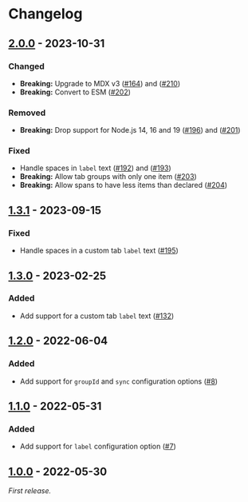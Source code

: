 # Changelog

## [2.0.0] - 2023-10-31

### Changed

- **Breaking:** Upgrade to MDX v3 ([#164](https://github.com/mrazauskas/docusaurus-remark-plugin-tab-blocks/pull/164)) and ([#210](https://github.com/mrazauskas/docusaurus-remark-plugin-tab-blocks/pull/210))
- **Breaking:** Convert to ESM ([#202](https://github.com/mrazauskas/docusaurus-remark-plugin-tab-blocks/pull/202))

### Removed

- **Breaking:** Drop support for Node.js 14, 16 and 19 ([#196](https://github.com/mrazauskas/docusaurus-remark-plugin-tab-blocks/pull/196)) and ([#201](https://github.com/mrazauskas/docusaurus-remark-plugin-tab-blocks/pull/201))

### Fixed

- Handle spaces in `label` text ([#192](https://github.com/mrazauskas/docusaurus-remark-plugin-tab-blocks/pull/192)) and ([#193](https://github.com/mrazauskas/docusaurus-remark-plugin-tab-blocks/pull/193))
- **Breaking:** Allow tab groups with only one item ([#203](https://github.com/mrazauskas/docusaurus-remark-plugin-tab-blocks/pull/203))
- **Breaking:** Allow spans to have less items than declared ([#204](https://github.com/mrazauskas/docusaurus-remark-plugin-tab-blocks/pull/204))

## [1.3.1] - 2023-09-15

### Fixed

- Handle spaces in a custom tab `label` text ([#195](https://github.com/mrazauskas/docusaurus-remark-plugin-tab-blocks/pull/195))

## [1.3.0] - 2023-02-25

### Added

- Add support for a custom tab `label` text ([#132](https://github.com/mrazauskas/docusaurus-remark-plugin-tab-blocks/pull/132))

## [1.2.0] - 2022-06-04

### Added

- Add support for `groupId` and `sync` configuration options ([#8](https://github.com/mrazauskas/docusaurus-remark-plugin-tab-blocks/pull/8))

## [1.1.0] - 2022-05-31

### Added

- Add support for `label` configuration option ([#7](https://github.com/mrazauskas/docusaurus-remark-plugin-tab-blocks/pull/7))

## [1.0.0] - 2022-05-30

_First release._

[2.0.0]: https://github.com/mrazauskas/docusaurus-remark-plugin-tab-blocks/releases/tag/v2.0.0
[1.3.1]: https://github.com/mrazauskas/docusaurus-remark-plugin-tab-blocks/releases/tag/v1.3.1
[1.3.0]: https://github.com/mrazauskas/docusaurus-remark-plugin-tab-blocks/releases/tag/v1.3.0
[1.2.0]: https://github.com/mrazauskas/docusaurus-remark-plugin-tab-blocks/releases/tag/v1.2.0
[1.1.0]: https://github.com/mrazauskas/docusaurus-remark-plugin-tab-blocks/releases/tag/v1.1.0
[1.0.0]: https://github.com/mrazauskas/docusaurus-remark-plugin-tab-blocks/releases/tag/v1.0.0
